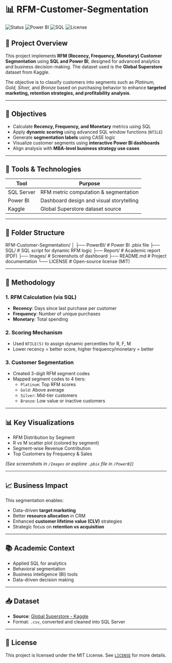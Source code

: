 # 📊 RFM-Customer-Segmentation

![Status](https://img.shields.io/badge/status-completed-brightgreen)
![Power BI](https://img.shields.io/badge/tool-Power%20BI-yellow)
![SQL](https://img.shields.io/badge/SQL-Window%20Functions-blue)
![License](https://img.shields.io/github/license/your-username/RFM-Customer-Segmentation)

## 🧠 Project Overview

This project implements **RFM (Recency, Frequency, Monetary) Customer Segmentation** using **SQL and Power BI**, designed for advanced analytics and business decision-making. The dataset used is the **Global Superstore** dataset from Kaggle.

The objective is to classify customers into segments such as *Platinum, Gold, Silver,* and *Bronze* based on purchasing behavior to enhance **targeted marketing, retention strategies, and profitability analysis**.

---

## 🎯 Objectives

- Calculate **Recency, Frequency, and Monetary** metrics using SQL
- Apply **dynamic scoring** using advanced SQL window functions (`NTILE`)
- Generate **segmentation labels** using CASE logic
- Visualize customer segments using **interactive Power BI dashboards**
- Align analysis with **MBA-level business strategy use cases**

---

## 🧰 Tools & Technologies

| Tool        | Purpose                               |
|-------------|----------------------------------------|
| SQL Server  | RFM metric computation & segmentation |
| Power BI    | Dashboard design and visual storytelling |
| Kaggle      | Global Superstore dataset source       |

---

## 📁 Folder Structure

RFM-Customer-Segmentation/ │ ├── PowerBI/ # Power BI .pbix file ├── SQL/ # SQL script for dynamic RFM logic ├── Report/ # Academic report (PDF) ├── Images/ # Screenshots of dashboard ├── README.md # Project documentation └── LICENSE # Open-source license (MIT)

---

## 🧮 Methodology

### 1. **RFM Calculation (via SQL)**
- **Recency**: Days since last purchase per customer
- **Frequency**: Number of unique purchases
- **Monetary**: Total spending

### 2. **Scoring Mechanism**
- Used `NTILE(5)` to assign dynamic percentiles for R, F, M
- Lower recency = better score, higher frequency/monetary = better

### 3. **Customer Segmentation**
- Created 3-digit RFM segment codes
- Mapped segment codes to 4 tiers:
  - `Platinum`: Top RFM scores
  - `Gold`: Above average
  - `Silver`: Mid-tier customers
  - `Bronze`: Low value or inactive customers

---

## 📊 Key Visualizations

- RFM Distribution by Segment
- R vs M scatter plot (colored by segment)
- Segment-wise Revenue Contribution
- Top Customers by Frequency & Sales

*(See screenshots in `/Images` or explore `.pbix` file in `/PowerBI`)*

---

## 📈 Business Impact

This segmentation enables:
- Data-driven **target marketing**
- Better **resource allocation** in CRM
- Enhanced **customer lifetime value (CLV)** strategies
- Strategic focus on **retention vs acquisition**

---

## 📚 Academic Context

- Applied SQL for analytics
- Behavioral segmentation
- Business intelligence (BI) tools
- Data-driven decision making

---

## 📥 Dataset

- **Source**: [Global Superstore - Kaggle](https://www.kaggle.com/datasets/fatihilhan/global-superstore-dataset)
- Format: `.csv`, converted and cleaned into SQL Server

---

## 📜 License

This project is licensed under the MIT License. See [`LICENSE`](./LICENSE) for more details.
